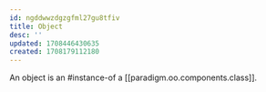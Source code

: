 ```yaml
---
id: ngddwwzdgzgfml27gu8tfiv
title: Object
desc: ''
updated: 1708446430635
created: 1708179112180
---
```



An object is an #instance-of a [[paradigm.oo.components.class]].
